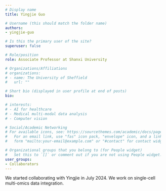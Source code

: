 ```yaml
---
# Display name
title: Yingjie Guo

# Username (this should match the folder name)
authors:
- yingjie-guo

# Is this the primary user of the site?
superuser: false

# Role/position
role: Associate Professor at Shanxi University

# Organizations/Affiliations
# organizations:
# - name: The University of Sheffield
#   url: ""

# Short bio (displayed in user profile at end of posts)
bio: 

# interests:
# - AI for healthcare
# - Medical multi-modal data analysis
# - Computer vision

# Social/Academic Networking
# For available icons, see: https://sourcethemes.com/academic/docs/page-builder/#icons
#   For an email link, use "fas" icon pack, "envelope" icon, and a link in the
#   form "mailto:your-email@example.com" or "#contact" for contact widget.

# Organizational groups that you belong to (for People widget)
#   Set this to `[]` or comment out if you are not using People widget.
user_groups:
- Collaborators
---
```


We started collaborating with Yingjie in July 2024. We work on single-cell multi-omics data integration.
